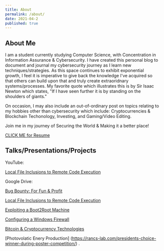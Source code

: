 ```yaml
---
title: About
permalink: /about/
date: 2021-04-2
published: true
---
```


## About Me

I am a student currently studying Computer Science, with Concentration in Information Assurance & Cybersecurity. I have created this personal blog to document and journal my cybersecurity journey as I learn new techniques/strategies. As this space continues to exhibit exponential growth, I feel it is imperative to give back the knowledge I've acquired so that others can build upon that and truly create extraoridnary systems/processes. My favorite quote which illustrates this is by Sir Isaac Newton which states, "If I have seen further it is by standing on the shoulders of giants."

On occasion, I may also include an out-of-ordinary post on topics relating to my hobbies other than cybersecurity which include: Cryptocurrencies & Blockchain Techonology, Investing, and Gaming/Video Editing.

Join me in my journey of Securing the World & Making it a better place!

[CLICK ME for Resume](https://drive.google.com/file/d/1in1EcLq22u79tUiUnhJH8RubGWPmpLYh/view?usp=sharing)


## Talks/Presentations/Projects

YouTube:

[Local File Inclusions to Remote Code Execution](https://www.youtube.com/watch?v=mpfZE7XEMg4&hd=1)


Google Drive:

[Bug Bounty: For Fun & Profit](https://docs.google.com/presentation/d/1wTeotQ7fiDZL_QgiNXw3Af9JI9ulyHYsfUwJfVhx0U4/edit?usp=sharing)

[Local File Inclusions to Remote Code Execution](https://docs.google.com/presentation/d/1HFPkBVe90OkX9YwF6IfgGmlG-vQbbLUitWQ39PmnuD8/edit?usp=sharing)

[Exploiting a Boot2Root Machine](https://docs.google.com/presentation/d/1kgKm_eG4dH6hZNb_AJpOqNnRWAU8mun0zwh0-eXtyCM/edit?usp=sharing)

[Configuring a Windows Firewall](https://docs.google.com/document/d/1WBwFE0-mGYNj1O3SSODnF6_2tuJjiGW8U71LBlEK8tY/edit?usp=sharing)

[Bitcoin & Cryptocurrency Technologies](https://docs.google.com/presentation/d/1Avr7gHmHML_0vV5oAHaqq6nlAeA-FylCK9kf-ub-zBU/edit?usp=sharing)

[Photovolatic Enery Production]
(https://rancs-lab.com/presidents-choice-winner-during-poster-competition/)
.
